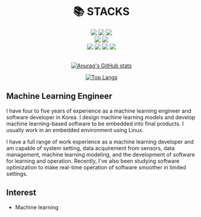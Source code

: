 <div align=center><h1>📚 STACKS</h1></div>

<div align=center> 
  <img src="https://img.shields.io/badge/c++-00599C?style=for-the-badge&logo=c%2B%2B&logoColor=white">
  <img src="https://img.shields.io/badge/python-3776AB?style=for-the-badge&logo=python&logoColor=white"> 
  <img src="https://img.shields.io/badge/kotlin-7F52FF?style=for-the-badge&logo=kotlin&logoColor=white"> 
  <br>
  
  <img src="https://img.shields.io/badge/pytorch-EE4C2C?style=for-the-badge&logo=pytorch&logoColor=black"> 
  <img src="https://img.shields.io/badge/tensorflow-FF6F00?style=for-the-badge&logo=tensorflow&logoColor=white">
  <br>  
  
  <img src="https://img.shields.io/badge/linux-FCC624?style=for-the-badge&logo=linux&logoColor=black"> 
  <img src="https://img.shields.io/badge/github-181717?style=for-the-badge&logo=github&logoColor=white">
  <img src="https://img.shields.io/badge/git-F05032?style=for-the-badge&logo=git&logoColor=white">
  <img src="https://img.shields.io/badge/qt-41CD52?style=for-the-badge&logo=qt&logoColor=white">
  <br>  
  <br>

[![Anurag's GitHub stats](https://github-readme-stats.vercel.app/api?username=alynlee&show_icons=true&theme=radical)](https://github.com/anuraghazra/github-readme-stats)

[![Top Langs](https://github-readme-stats.vercel.app/api/top-langs/?username=alynlee)](https://github.com/anuraghazra/github-readme-stats)

 
</div>

## Machine Learning Engineer

I have four to five years of experience as a machine learning engineer and software developer in Korea. I design machine learning models and develop machine learning-based software to be embedded into final products. I usually work in an embedded environment using Linux.

I have a full range of work experience as a machine learning developer and am capable of system setting, data acquirement from sensors, data management, machine learning modeling, and the development of software for learning and operation. Recently, I've also been studying software optimization to make real-time operation of software smoother in limited settings.

## Interest
- Machine learning


<!--
**alynlee/alynlee** is a ✨ _special_ ✨ repository because its `README.md` (this file) appears on your GitHub profile.

Here are some ideas to get you started:

- 🔭 I’m currently working on ...
- 🌱 I’m currently learning ...
- 👯 I’m looking to collaborate on ...
- 🤔 I’m looking for help with ...
- 💬 Ask me about ...
- 📫 How to reach me: ...
- 😄 Pronouns: ...
- ⚡ Fun fact: ...
-->
